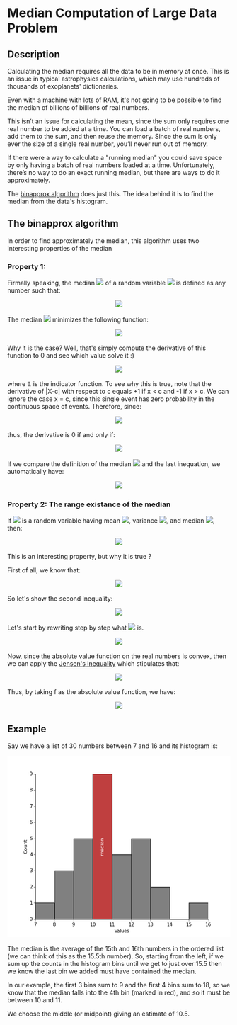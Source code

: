 # Median Computation of Large Data Problem

## Description

Calculating the median requires all the data to be in memory at once. This is an issue in typical astrophysics calculations, which may use hundreds of thousands of exoplanets' dictionaries.

Even with a machine with lots of RAM, it's not going to be possible to find the median of billions of billions of real numbers.

This isn’t an issue for calculating the mean, since the sum only requires one real number to be added at a time. You can load a batch of real numbers, add them to the sum, and then reuse the memory. Since the sum is only ever the size of a single real number, you’ll never run out of memory.

If there were a way to calculate a "running median" you could save space by only having a batch of real numbers loaded at a time. Unfortunately, there’s no way to do an exact running median, but there are ways to do it approximately.

The [binapprox algorithm](http://www.stat.cmu.edu/~ryantibs/papers/median.pdf) does just this. The idea behind it is to find the median from the data's histogram.


## The binapprox algorithm

In order to find approximately the median, this algorithm uses two interesting properties of the median

### Property 1:

Firmally speaking, the median <img src="https://latex.codecogs.com/gif.latex?m"> of a random variable <img src="https://latex.codecogs.com/gif.latex?X"> is defined as any number such that:
<p align="center">
  <img src="https://latex.codecogs.com/gif.latex?%5Clarge%20P%28X%20%5Cgeq%20m%29%20%5Cgeq%20%5Cfrac%7B1%7D%7B2%7D%20%5C%3B%20%5Ctext%7Band%7D%20%5C%3B%20P%28X%20%5Cleq%20m%29%20%5Cgeq%20%5Cfrac%7B1%7D%7B2%7D">
</p>

The median <img src="https://latex.codecogs.com/gif.latex?m"> minimizes the following function:
<!--
m = \min\limits_{c} \;f(c) = \min\limits_{c}\; E(|X-c|)
-->
<p align="center">
  <img src="https://latex.codecogs.com/gif.latex?%5Clarge%20m%20%3D%20%5Cmin%5Climits_%7Bc%7D%20%5C%3Bf%28c%29%20%3D%20%5Cmin%5Climits_%7Bc%7D%5C%3B%20E%28%7CX-c%7C%29">
</p>

Why it is the case? Well, that's simply compute the derivative of this function to 0 and see which value solve it :)
<!--
\begin{align*}
0 = \frac{d}{dc}\;f(c)&=\frac{d}{dc}\;E(|X-c|)\\&= E(\frac{d}{dc}\,|X-c|) \\
&= E ( \;\mathbb{I} (X < c) - \mathbb{I} (X > c) \;)
\end{align*}
-->
<p align="center">
  <img src="https://latex.codecogs.com/gif.latex?%5Clarge%20%5Cbegin%7Balign*%7D%200%20%3D%20%5Cfrac%7Bd%7D%7Bdc%7D%5C%3Bf%28c%29%26%3D%5Cfrac%7Bd%7D%7Bdc%7D%5C%3BE%28%7CX-c%7C%29%5C%5C%26%3D%20E%28%5Cfrac%7Bd%7D%7Bdc%7D%5C%2C%7CX-c%7C%29%20%5C%5C%20%26%3D%20E%20%28%20%5C%3B%5Cmathbb%7BI%7D%20%28X%20%3C%20c%29%20-%20%5Cmathbb%7BI%7D%20%28X%20%3E%20c%29%20%5C%3B%29%20%5Cend%7Balign*%7D">
</p>
where 𝟙 is the indicator function. To see why this is true, note that the derivative of |X-c| with respect to c equals +1 if x < c and -1 if x > c.  We can ignore the case x = c, since this single event has zero probability in the continuous space of events. Therefore, since:
<p align="center">
  <img src="https://latex.codecogs.com/gif.latex?%5Clarge%20E%28%5C%3B%5Cmathbb%7BI%7D%28%5Ctext%7Bcondition%7D%29%5C%3B%29%20%3D%20P%28condition%29">
</p>
thus, the derivative is 0 if and only if:
<p align="center">
  <img src="https://latex.codecogs.com/gif.latex?%5Clarge%20P%28X%3Cc%20%29%20%3D%20P%28%20X%20%3E%20c%20%29">
</p>

If we compare the definition of the median <img src="https://latex.codecogs.com/gif.latex?m"> and the last inequation, we automatically have:
<p align="center">
  <img src="https://latex.codecogs.com/gif.latex?%5Clarge%20m%20%3D%20c">
</p>

### Property 2: The range existance of the median

If <img src="https://latex.codecogs.com/gif.latex?X"> is a random variable having mean <img src="https://latex.codecogs.com/gif.latex?%5Cmu">, variance <img src="https://latex.codecogs.com/gif.latex?%5Csigma%5E2">, and median <img src="https://latex.codecogs.com/gif.latex?m">, then:

<p align="center">
  <img src="https://latex.codecogs.com/gif.latex?%5Clarge%20m%20%5Cin%20%5B%5Cmu%20-%5Csigma%2C%20%5Cmu%20&plus;%20%5Csigma%5D">
</p>

This is an interesting property, but why it is true ? 

First of all, we know that:  
<!--
m \in [\mu-\sigma, \mu + \sigma] \iff |\mu - m | \leq \sigma
-->
<p align="center">
  <img src="https://latex.codecogs.com/gif.latex?%5Clarge%20m%20%5Cin%20%5B%5Cmu-%5Csigma%2C%20%5Cmu%20&plus;%20%5Csigma%5D%20%5Ciff%20%7C%5Cmu%20-%20m%20%7C%20%5Cleq%20%5Csigma">
</p>

So let's show the second inequality:
<p align="center">
<img src="https://latex.codecogs.com/gif.latex?%5Clarge%20%7C%5Cmu%20-%20m%20%7C%20%5Cleq%20%5Csigma">
</p>

Let's start by rewriting step by step what  <img src="https://latex.codecogs.com/gif.latex?%5Clarge%20%7C%5Cmu%20-%20m%20%7C">  is.
<!--
\begin{align*}
|\mu - m| &= |E(X) - m|\\
&=|E(X) - E(m)|\\
&=|E(X - m)|
\end{align*}
-->
<p align="center">
  <img src="https://latex.codecogs.com/gif.latex?%5Clarge%20%5Cbegin%7Balign*%7D%20%7C%5Cmu%20-%20m%7C%20%26%3D%20%7CE%28X%29%20-%20m%7C%5C%5C%20%26%3D%7CE%28X%29%20-%20E%28m%29%7C%5C%5C%20%26%3D%7CE%28X%20-%20m%29%7C%20%5Cend%7Balign*%7D">
</p>

Now, since the absolute value function on the real numbers is convex, then we can apply the [Jensen's inequality](https://en.wikipedia.org/wiki/Jensen%27s_inequality) which stipulates that:
<!--
\text{f is convex} \iff f(E(X)) \leq E(f(X))
-->
<p align="center">
  <img src="https://latex.codecogs.com/gif.latex?%5Clarge%20%5Ctext%7Bf%20is%20convex%7D%20%5Ciff%20f%28E%28X%29%29%20%5Cleq%20E%28f%28X%29%29">
</p>
 Thus, by taking f as the absolute value function, we have:
 <!--
\begin{align*}
|\mu - m| &= |E(X - m)|\\
&\leq E(|X - m|)
\end{align*}
-->
<p align="center">
  <img src="https://latex.codecogs.com/gif.latex?%5Clarge%20%5Cbegin%7Balign*%7D%20%7C%5Cmu%20-%20m%7C%20%26%3D%20%7CE%28X%20-%20m%29%7C%5C%5C%20%26%5Cleq%20E%28%7CX%20-%20m%7C%29%20%5Cend%7Balign*%7D">
</p>

## Example

Say we have a list of 30 numbers between 7 and 16 and its histogram is:

<p align="center">
  <img src="./images/bin_approx_diagram.png" width="520" height="410">
</p>

The median is the average of the 15th and 16th numbers in the ordered list (we can think of this as the 15.5th number). So, starting from the left, if we sum up the counts in the histogram bins until we get to just over 15.5 then we know the last bin we added must have contained the median.

In our example, the first 3 bins sum to 9 and the first 4 bins sum to 18, so we know that the median falls into the 4th bin (marked in red), and so it must be between 10 and 11.

We choose the middle (or midpoint) giving an estimate of 10.5.
